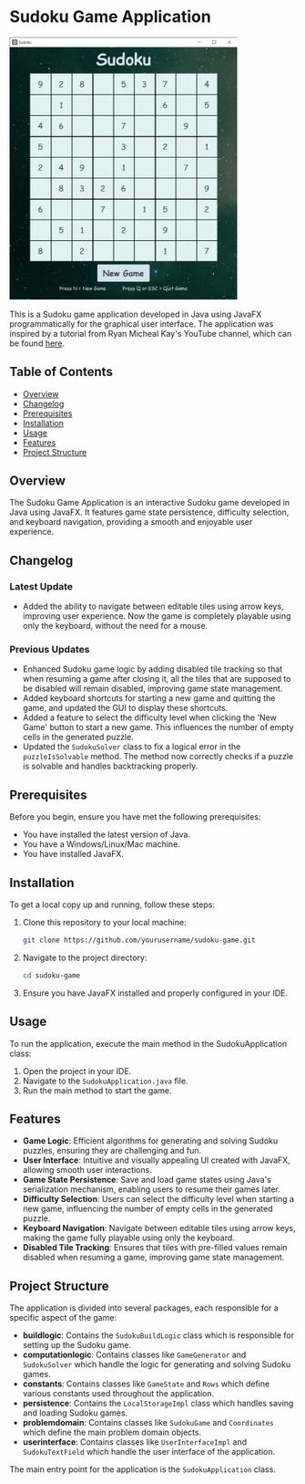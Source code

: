 # Sudoku Game Application

<img src="./AppImages/SudokuApp1.png" alt="SudokuApp" width="400"/>

This is a Sudoku game application developed in Java using JavaFX programmatically for the graphical user interface. The application was inspired by a tutorial from Ryan Micheal Kay's YouTube channel, which can be found [here](https://www.youtube.com/watch?v=JFiEYuyTgL8&t=876s).

## Table of Contents

- [Overview](#overview)
- [Changelog](#changelog)
- [Prerequisites](#prerequisites)
- [Installation](#installation)
- [Usage](#usage)
- [Features](#features)
- [Project Structure](#project-structure)

## Overview

The Sudoku Game Application is an interactive Sudoku game developed in Java using JavaFX. It features game state persistence, difficulty selection, and keyboard navigation, providing a smooth and enjoyable user experience.

## Changelog

### Latest Update

- Added the ability to navigate between editable tiles using arrow keys, improving user experience. Now the game is completely playable using only the keyboard, without the need for a mouse.

### Previous Updates

- Enhanced Sudoku game logic by adding disabled tile tracking so that when resuming a game after closing it, all the tiles that are supposed to be disabled will remain disabled, improving game state management.
- Added keyboard shortcuts for starting a new game and quitting the game, and updated the GUI to display these shortcuts.
- Added a feature to select the difficulty level when clicking the 'New Game' button to start a new game. This influences the number of empty cells in the generated puzzle.
- Updated the `SudokuSolver` class to fix a logical error in the `puzzleIsSolvable` method. The method now correctly checks if a puzzle is solvable and handles backtracking properly.

## Prerequisites

Before you begin, ensure you have met the following prerequisites:

- You have installed the latest version of Java.
- You have a Windows/Linux/Mac machine.
- You have installed JavaFX.

## Installation

To get a local copy up and running, follow these steps:

1. Clone this repository to your local machine:
   ```sh
   git clone https://github.com/yourusername/sudoku-game.git
   ```
2. Navigate to the project directory:
   ```sh
   cd sudoku-game
   ```
3. Ensure you have JavaFX installed and properly configured in your IDE.

## Usage

To run the application, execute the main method in the SudokuApplication class:

1. Open the project in your IDE.
2. Navigate to the `SudokuApplication.java` file.
3. Run the main method to start the game.

## Features

- **Game Logic**: Efficient algorithms for generating and solving Sudoku puzzles, ensuring they are challenging and fun.
- **User Interface**: Intuitive and visually appealing UI created with JavaFX, allowing smooth user interactions.
- **Game State Persistence**: Save and load game states using Java's serialization mechanism, enabling users to resume their games later.
- **Difficulty Selection**: Users can select the difficulty level when starting a new game, influencing the number of empty cells in the generated puzzle.
- **Keyboard Navigation**: Navigate between editable tiles using arrow keys, making the game fully playable using only the keyboard.
- **Disabled Tile Tracking**: Ensures that tiles with pre-filled values remain disabled when resuming a game, improving game state management.

## Project Structure

The application is divided into several packages, each responsible for a specific aspect of the game:

- **buildlogic**: Contains the `SudokuBuildLogic` class which is responsible for setting up the Sudoku game.
- **computationlogic**: Contains classes like `GameGenerator` and `SudokuSolver` which handle the logic for generating and solving Sudoku games.
- **constants**: Contains classes like `GameState` and `Rows` which define various constants used throughout the application.
- **persistence**: Contains the `LocalStorageImpl` class which handles saving and loading Sudoku games.
- **problemdomain**: Contains classes like `SudokuGame` and `Coordinates` which define the main problem domain objects.
- **userinterface**: Contains classes like `UserInterfaceImpl` and `SudokuTextField` which handle the user interface of the application.

The main entry point for the application is the `SudokuApplication` class.